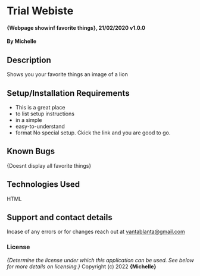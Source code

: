 # Trial Webiste 
#### {Webpage showinf favorite things}, 21/02/2020 v1.0.0
#### By Michelle 
## Description
Shows you your favorite things an image of a lion
## Setup/Installation Requirements
* This is a great place
* to list setup instructions
* in a simple
* easy-to-understand
* format
No special setup. Ckick the link and you are good to go.
## Known Bugs
{Doesnt display all favorite things}
## Technologies Used
HTML 
## Support and contact details
Incase of any errors or for changes reach out at vantablanta@gmail.com
### License
*{Determine the license under which this application can be used.  See below for more details on licensing.}*
Copyright (c) 2022 **{Michelle}**